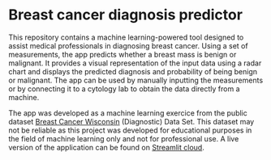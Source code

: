 # Breast cancer diagnosis predictor 
This repository contains a machine learning-powered tool designed to assist medical professionals in diagnosing breast cancer. Using a set of measurements, the app predicts whether a breast mass is benign or malignant. It provides a visual representation of the input data using a radar chart and displays the predicted diagnosis and probability of being benign or malignant. The app can be used by manually inputting the measurements or by connecting it to a cytology lab to obtain the data directly from a machine. 

The app was developed as a machine learning exercice from the public dataset [Breast Cancer Wisconsin](https://alejandro-ao-streamlit-cancer-predict-appmain-uitjy1.streamlit.app/) (Diagnostic) Data Set. This dataset may not be reliable as this project was developed for educational purposes in the field of machine learning only and not for professional use.
A live version of the application can be found on [Streamlit cloud](https://cancerpredict.streamlit.app/).
